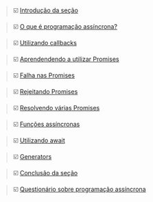 
> ☑️ [Introdução da seção]() 

> ☑️ [O que é programação assíncrona?]() 

> ☑️ [Utilizando callbacks]() 

> ☑️ [Aprendendendo a utilizar Promises]() 

> ☑️ [Falha nas Promises]() 

> ☑️ [Rejeitando Promises]() 

> ☑️ [Resolvendo várias Promises]() 

> ☑️ [Funções assíncronas]() 

> ☑️ [Utilizando await]() 

> ☑️ [Generators]() 

> ☑️ [Conclusão da seção]() 

> ☑️ [Questionário sobre programação assíncrona]() 
